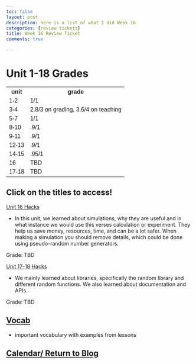 ```yaml
---
toc: false
layout: post
description: here is a list of what I did Week 16
categories: [review tickets]
title: Week 16 Review Ticket
comments: true

---
```


<html>
<head>
<style>
table {
  font-family: arial, sans-serif;
  border-collapse: collapse;
  width: 100%;
}

td, th {
  border: 1px solid #dddddd;
  text-align: left;
  padding: 8px;
}

tr:nth-child(even) {
  background-color: #dddddd;
}
</style>
</head>
<body>

<h1>Unit 1-18 Grades</h1>

<table>
  <tr>
    <th>unit</th>
    <th>grade</th>
  </tr>
  <tr>
    <td>1-2</td>
    <td>1/1</td>
  </tr>
  <tr>
    <td>3-4</td>
    <td>2.8/3 on grading, 3.6/4 on teaching</td>
  </tr>
  <tr>
    <td>5-7</td>
    <td>1/1</td>
  </tr>
  <tr>
    <td>8-10</td>
    <td>.9/1</td>
  </tr>
  <tr>
    <td>9-11</td>
    <td>.9/1</td>
  </tr>
  <tr>
    <td>12-13</td>
    <td>.9/1</td>
  </tr>
  <tr>
    <td>14-15</td>
    <td>.95/1</td>
  </tr>
  <tr>
    <td>16</td>
    <td>TBD</td>
  </tr>
   <tr>
    <td>17-18</td>
    <td>TBD</td>
  </tr>
</table>

</body>
</html>

## Click on the titles to access!

<a href="https://kayleehou.github.io/myproject/student%20teaching/2022/12/13/unit16hacks.html" rel="nofollow">Unit 16 Hacks</a>

- In this unit, we learned about simulations, why they are useful and in what instance we would use this verses calculation or experiment. They help us save money, resources, time, and can be a lot safer. When making a simulation you should remove details, which could be done using pseudo-random number generators.

Grade: TBD

<a href="https://kayleehou.github.io/myproject/student%20teaching/2022/12/14/unit17-1hacks.html" rel="nofollow">Unit 17-18 Hacks</a>

- We mainly learned about libraries, specifically the random library and different random functions. We also learned about documentation and APIs. 
 
Grade: TBD 

## <a href="https://kayleehou.github.io/myproject/student%20teaching/2022/12/06/fundamentalvocab.html" rel="nofollow">Vocab</a>

- important vocabulary with examples from lessons 

## <a href="https://kayleehou.github.io/myproject/_pages/tri2table.html" rel="nofollow">Calendar/ Return to Blog</a>

